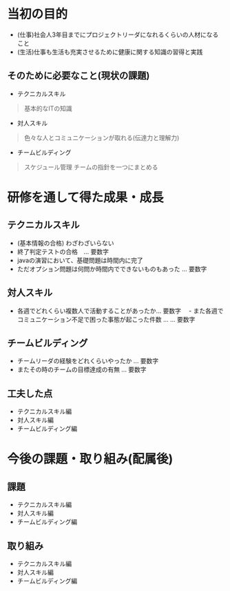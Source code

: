 # 当初の目的
- (仕事)社会人3年目までにプロジェクトリーダになれるくらいの人材になること
- (生活)仕事も生活も充実させるために健康に関する知識の習得と実践

## そのために必要なこと(現状の課題)
- テクニカルスキル
>基本的なITの知識

- 対人スキル
>色々な人とコミュニケーションが取れる(伝達力と理解力)

- チームビルディング
>スケジュール管理
>チームの指針を一つにまとめる


# 研修を通して得た成果・成長

## テクニカルスキル
- (基本情報の合格) わざわざいらない
- 終了判定テストの合格　... 要数字
- javaの演習において、基礎問題は時間内に完了
 - ただオプション問題は何問か時間内でできないものもあった ... 要数字

 ## 対人スキル
 - 各週でどれくらい複数人で活動することがあったか... 要数字
 　- また各週でコミュニケーション不足で困った事態が起こった件数 ... ... 要数字

 ## チームビルディング
 - チームリーダの経験をどれくらいやったか ... 要数字
 - またその時のチームの目標達成の有無 ... 要数字

## 工夫した点
- テクニカルスキル編
- 対人スキル編
- チームビルディング編

# 今後の課題・取り組み(配属後)
## 課題
- テクニカルスキル編
- 対人スキル編
- チームビルディング編

## 取り組み
- テクニカルスキル編
- 対人スキル編
- チームビルディング編
